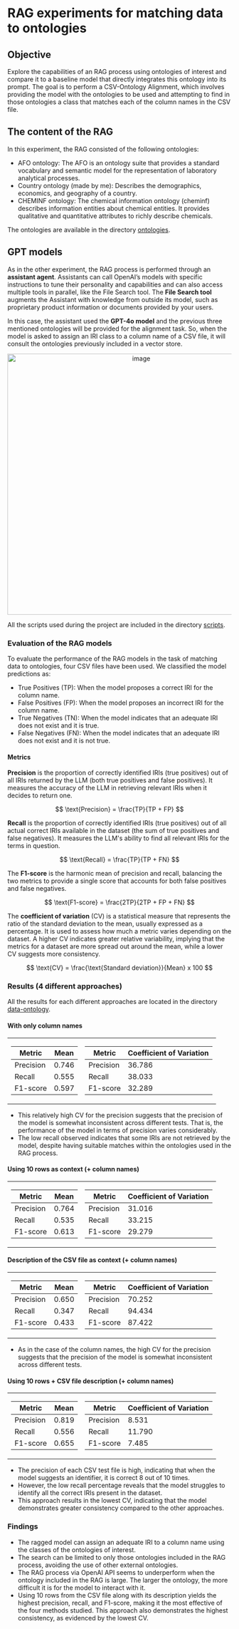 # RAG experiments for matching data to ontologies

## Objective
 
Explore the capabilities of an RAG process using ontologies of interest and compare it to a baseline model that directly integrates this ontology into its prompt. The goal is to perform a CSV-Ontology Alignment, which involves providing the model with the ontologies to be used and attempting to find in those ontologies a class that matches each of the column names in the CSV file.

## The content of the RAG

In this experiment, the RAG consisted of the following ontologies:
* AFO ontology: The AFO is an ontology suite that provides a standard vocabulary and semantic model for the representation of laboratory analytical processes. 
* Country ontology (made by me): Describes the demographics, economics, and geography of a country.
* CHEMINF ontology: The chemical information ontology (cheminf) describes information entities about chemical entities. It provides qualitative and quantitative attributes to richly describe chemicals.

The ontologies are available in the directory [ontologies](rag/data-ontology/ontologies).

## GPT models
As in the other experiment, the RAG process is performed through an **assistant agent**. Assistants can call OpenAI’s models with specific instructions to tune their personality and capabilities and can also access multiple tools in parallel, like the File Search tool. The **File Search tool** augments the Assistant with knowledge from outside its model, such as proprietary product information or documents provided by your users.

In this case, the assistant used the **GPT-4o model** and the previous three mentioned ontologies will be provided for the alignment task. So, when the model is asked to assign an IRI class to a column name of a CSV file, it will consult the ontologies previously included in a vector store.

<p align="center">
<img width="586" alt="image" src="https://github.com/user-attachments/assets/f2a677f1-60d4-435a-bd24-9f23edd66de9" />
</p>

All the scripts used during the project are included in the directory [scripts](rag/data-ontology/scripts).

### Evaluation of the RAG models
To evaluate the performance of the RAG models in the task of matching data to ontologies, four CSV files have been used. We classified the model predictions as:
* True Positives (TP): When the model proposes a correct IRI for the column name.
* False Positives (FP): When the model proposes an incorrect IRI for the column name.
* True Negatives (TN): When the model indicates that an adequate IRI does not exist and it is true.
* False Negatives (FN): When the model indicates that an adequate IRI does not exist and it is not true.
#### Metrics 
**Precision** is the proportion of correctly identified IRIs (true positives) out of all IRIs returned by the LLM (both true positives and false positives). It measures the accuracy of the LLM in retrieving relevant IRIs when it decides to return one.

$$
\text{Precision} = \frac{TP}{TP + FP}
$$

**Recall** is the proportion of correctly identified IRIs (true positives) out of all actual correct IRIs available in the dataset (the sum of true positives and false negatives). It measures the LLM's ability to find all relevant IRIs for the terms in question.

$$
\text{Recall} = \frac{TP}{TP + FN}
$$

The **F1-score** is the harmonic mean of precision and recall, balancing the two metrics to provide a single score that accounts for both false positives and false negatives. 

$$
\text{F1-score} = \frac{2TP}{2TP + FP + FN}
$$

The **coefficient of variation** (CV) is a statistical measure that represents the ratio of the standard deviation to the mean, usually expressed as a percentage. It is used to assess how much a metric varies depending on the dataset. A higher CV indicates greater relative variability, implying that the metrics for a dataset are more spread out around the mean, while a lower CV suggests more consistency. 

$$
\text{CV} = \frac{\text{Standard deviation}}{Mean} x 100
$$

### Results (4 different approaches)
All the results for each different approaches are located in the directory [data-ontology](rag/data-ontology).
#### With only column names 
<table>
  <tr>
    <td>
     
| Metric     | Mean |
|------------|-------|
| Precision  | 0.746 |
| Recall     | 0.555 |
| F1-score   | 0.597 |

   </td>
   <td>
    
| Metric               | Coefficient of Variation |
|----------------------|--------------------------|
| Precision            | 36.786                   |
| Recall               | 38.033                   |
| F1-score             | 32.289                   |

   </td>
  </tr>
</table>

* This relatively high CV for the precision suggests that the precision of the model is somewhat inconsistent across different tests. That is, the performance of the model in terms of precision varies considerably.
* The low recall observed indicates that some IRIs are not retrieved by the model, despite having suitable matches within the ontologies used in the RAG process.

#### Using 10 rows as context (+ column names)
<table>
  <tr>
    <td>
     
| Metric     | Mean |
|------------|-------|
| Precision  | 0.764 |
| Recall     | 0.535 |
| F1-score   | 0.613 |

   </td>
   <td>

| Metric               | Coefficient of Variation |
|----------------------|--------------------------|
| Precision            | 31.016                   |
| Recall               | 33.215                   |
| F1-score             | 29.279                   |

   </td>
  </tr>
</table>

#### Description of the CSV file as context (+ column names)
<table>
  <tr>
    <td>
     
| Metric     | Mean |
|------------|-------|
| Precision  | 0.650 |
| Recall     | 0.347 |
| F1-score   | 0.433 |

   </td>
   <td>

| Metric               | Coefficient of Variation |
|----------------------|--------------------------|
| Precision            | 70.252                   |
| Recall               | 94.434                   |
| F1-score             | 87.422                   |

   </td>
  </tr>
</table>

* As in the case of the column names, the high CV for the precision suggests that the precision of the model is somewhat inconsistent across different tests.

#### Using 10 rows + CSV file description (+ column names)
<table>
  <tr>
    <td>
     
| Metric     | Mean |
|------------|-------|
| Precision  | 0.819 |
| Recall     | 0.556 |
| F1-score   | 0.655 |

   </td>
   <td>

| Metric               | Coefficient of Variation |
|----------------------|--------------------------|
| Precision            | 8.531                    |
| Recall               | 11.790                   |
| F1-score             |  7.485                   |

   </td>
  </tr>
</table>

* The precision of each CSV test file is high, indicating that when the model suggests an identifier, it is correct 8 out of 10 times. 
* However, the low recall percentage reveals that the model struggles to identify all the correct IRIs present in the dataset.
* This approach results in the lowest CV, indicating that the model demonstrates greater consistency compared to the other approaches.

### Findings
* The ragged model can assign an adequate IRI to a column name using the classes of the ontologies of interest.
* The search can be limited to only those ontologies included in the RAG process, avoiding the use of other external ontologies.
* The RAG process via OpenAI API seems to underperform when the ontology included in the RAG is large. The larger the ontology, the more difficult it is for the model to interact with it.
* Using 10 rows from the CSV file along with its description yields the highest precision, recall, and F1-score, making it the most effective of the four methods studied. This approach also demonstrates the highest consistency, as evidenced by the lowest CV.


